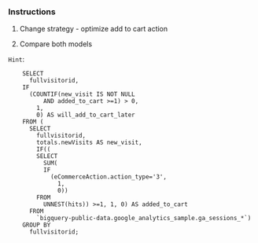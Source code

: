 ### Instructions

1) Change strategy - optimize add to cart action

2) Compare both models

`Hint`:
```
    SELECT
      fullvisitorid,
    IF
      (COUNTIF(new_visit IS NOT NULL
          AND added_to_cart >=1) > 0,
        1,
        0) AS will_add_to_cart_later
    FROM (
      SELECT
        fullvisitorid,
        totals.newVisits AS new_visit,
        IF((
        SELECT
          SUM(
          IF
            (eCommerceAction.action_type='3',
              1,
              0))
        FROM
          UNNEST(hits)) >=1, 1, 0) AS added_to_cart
      FROM
        `bigquery-public-data.google_analytics_sample.ga_sessions_*`)
    GROUP BY
      fullvisitorid;
```